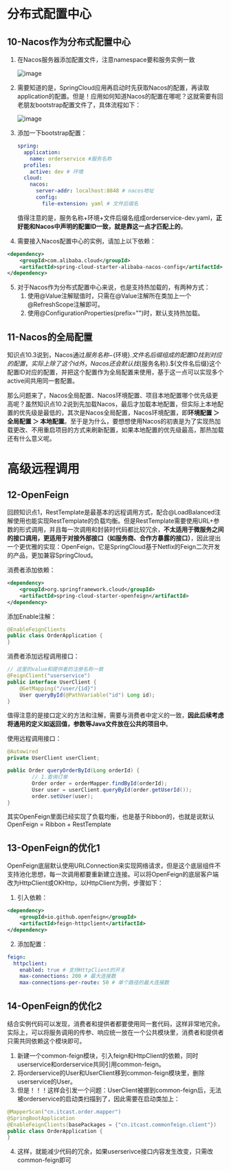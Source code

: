# 分布式配置中心

## 10-Nacos作为分布式配置中心

1. 在Nacos服务器添加配置文件，注意namespace要和服务实例一致

   ![image](https://user-images.githubusercontent.com/48977889/166636379-e96efae0-8cef-4855-9ee7-135c0cea3d48.png)

2. 需要知道的是，SpringCloud应用再启动时先获取Nacos的配置，再读取application的配置。但是！应用如何知道Nacos的配置在哪呢？这就需要有回老朋友bootstrap配置文件了，具体流程如下：

   ![image](https://user-images.githubusercontent.com/48977889/166635340-2416e0f7-3595-40fd-8f8a-87ba708e6ced.png)

3. 添加一下bootstrap配置：

   ```yaml
   spring:
     application:
       name: orderservice #服务名称
     profiles:
       active: dev # 环境
     cloud:
       nacos:
         server-addr: localhost:8848 # nacos地址
         config:
           file-extension: yaml # 文件后缀名
   ```

   值得注意的是，服务名称+环境+文件后缀名组成orderservice-dev.yaml，**正好能和Nacos中声明的配置ID一致，就是靠这一点才匹配上的**。

4. 需要接入Nacos配置中心的实例，请加上以下依赖：

```xml
<dependency>
    <groupId>com.alibaba.cloud</groupId>
    <artifactId>spring-cloud-starter-alibaba-nacos-config</artifactId>
</dependency>
```

5. 对于Nacos作为分布式配置中心来说，也是支持热加载的，有两种方式：
   1. 使用@Value注解赋值时，只需在@Value注解所在类加上一个@RefreshScope注解即可。
   2. 使用@ConfigurationProperties(prefix="")时，默认支持热加载。

## 11-Nacos的全局配置

知识点10.3说到，Nacos通过${服务名称}-${环境}.${文件名后缀}组成的配置ID找到对应的配置，实际上除了这个id外，Nacos还会默认找${服务名称}.${文件名后缀}这个配置ID对应的配置，并把这个配置作为全局配置来使用，基于这一点可以实现多个active间共用同一套配置。

那么问题来了，Nacos全局配置、Nacos环境配置、项目本地配置哪个优先级更高呢？虽然知识点10.2说到先加载Nacos，最后才加载本地配置，但实际上本地配置的优先级是最低的，其次是Nacos全局配置，Nacos环境配置，即**环境配置 ＞ 全局配置 ＞ 本地配置**。至于是为什么，要想想使用Nacos的初衷是为了实现热加载更改、不用重启项目的方式来刷新配置，如果本地配置的优先级最高，那热加载还有什么意义呢。

# 高级远程调用

## 12-OpenFeign

回顾知识点1，RestTemplate是最基本的远程调用方式，配合@LoadBalanced注解使用也能实现RestTemplate的负载均衡。但是RestTemplate需要使用URL+参数的形式调用，并且每一次调用和封装时代码都比较冗余，**不太适用于微服务之间的接口调用，更适用于对接外部接口（如服务商、合作方暴露的接口）**，因此提出一个更优雅的实现：OpenFeign，它是SpringCloud基于Netfix的Feign二次开发的产品，更加兼容SpringCloud。

消费者添加依赖：

```xml
<dependency>
    <groupId>org.springframework.cloud</groupId>
    <artifactId>spring-cloud-starter-openfeign</artifactId>
</dependency>
```

添加Enable注解：

```java
@EnableFeignClients
public class OrderApplication {
}
```

消费者添加远程调用接口：

```java
// 这里的value和提供者的注册名称一致
@FeignClient("userservice")
public interface UserClient {
    @GetMapping("/user/{id}")
    User queryById(@PathVariable("id") Long id);
}
```

值得注意的是接口定义的方法和注解，需要与消费者中定义的一致，**因此后续考虑将通用的定义如返回值，参数等Java文件放在公共的项目中**。

使用远程调用接口：

```java
@Autowired
private UserClient userClient;

public Order queryOrderById(Long orderId) {
        // 1.查询订单
        Order order = orderMapper.findById(orderId);
		User user = userClient.queryById(order.getUserId());
		order.setUser(user);
}
```

其实OpenFeign里面已经实现了负载均衡，也是基于Ribbon的，也就是说默认OpenFeign = Ribbon + RestTemplate

## 13-OpenFeign的优化1

OpenFeign底层默认使用URLConnection来实现网络请求，但是这个底层组件不支持池化思想，每一次调用都要重新建立连接。可以将OpenFeign的底层客户端改为HttpClient或OKHttp，以HttpClient为例，步骤如下：

1. 引入依赖：

```xml
<dependency>
    <groupId>io.github.openfeign</groupId>
    <artifactId>feign-httpclient</artifactId>
</dependency>
```

2. 添加配置：

```yaml
feign:
  httpclient:
    enabled: true # 支持HttpClient的开关
    max-connections: 200 # 最大连接数
    max-connections-per-route: 50 # 单个路径的最大连接数
```

## 14-OpenFeign的优化2

结合实例代码可以发现，消费者和提供者都要使用同一套代码，这样非常地冗余。实际上，可以将服务调用的传参、响应统一放在一个公共模块里，消费者和提供者只需共同依赖这个模块即可。

1. 新建一个common-feign模块，引入feign和HttpClient的依赖，同时userservice和orderservice共同引用common-feign。
2. 将orderservice的User和UserClient移到common-feign模块里，删除userservice的User。
3. 但是！！！这样会引发一个问题：UserClient被挪到common-feign后，无法被orderservice的启动类扫描到了，因此需要在启动类加上：

```java
@MapperScan("cn.itcast.order.mapper")
@SpringBootApplication
@EnableFeignClients(basePackages = {"cn.itcast.commonfeign.client"})
public class OrderApplication {
}
```

4. 这样，就能减少代码的冗余，如果userserivce接口内容发生改变，只需改common-feign即可
